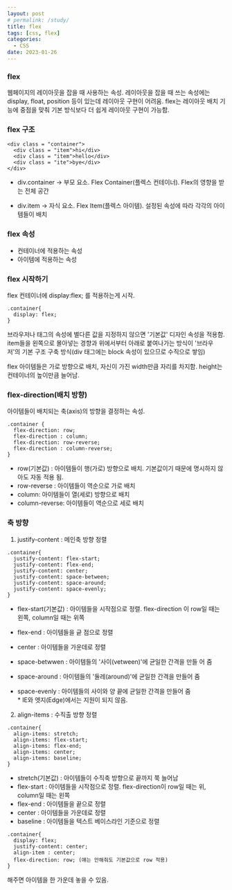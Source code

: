 ```yaml
---
layout: post
# permalink: /study/
title: flex
tags: [css, flex]
categories:
  - CSS
date: 2023-01-26
---
```


### flex

웹페이지의 레이아웃을 잡을 때 사용하는 속성. 레이아웃을 잡을 때 쓰는 속성에는 display, float, position 등이 있는데 레이아웃 구현이 어려움. flex는 레이아웃 배치 기능에 중점을 맞춰 기본 방식보다 더 쉽게 레이아웃 구현이 가능함.

### flex 구조

```
<div class = "container">
  <div class = "item">hi</div>
  <div class = "item">hello</div>
  <div class = "ite">bye</div>
</div>
```

- div.container -> 부모 요소. Flex Container(플렉스 컨테이너). Flex의 영향을 받는 전체 공간

- div.item -> 자식 요소. Flex Item(플렉스 아이템). 설정된 속성에 따라 각각의 아이템들이 배치

### flex 속성

- 컨테이너에 적용하는 속성
- 아이템에 적용하는 속성

### flex 시작하기

flex 컨테이너에 display:flex; 를 적용하는게 시작.

```
.container{
  display: flex;
}
```

브라우저나 태그의 속성에 별다른 값을 지정하지 않으면 '기본값' 디자인 속성을 적용함.  
item들을 왼쪽으로 몰아넣는 경향과 위에서부터 아래로 붙여나가는 방식이 '브라우저'의 기본 구조 구축 방식(div 태그에는 block 속성이 있으므로 수직으로 쌓임)

flex 아이템들은 가로 방향으로 배치, 자신이 가진 width만큼 자리를 차지함. height는 컨테이너의 높이만큼 늘어남.

### flex-direction(배치 방향)

아이템들이 배치되는 축(axis)의 방향을 결정하는 속성.

```
.container {
  flex-direction: row;
  flex-direction : column;
  flex-direction: row-reverse;
  flex-direction : column-reverse;
}
```

- row(기본값) : 아이템들이 행(가로) 방향으로 배치. 기본값이기 때문에 명시하지 않아도 자동 적용 됨.
- row-reverse : 아이템들이 역순으로 가로 배치
- column: 아이템들이 열(세로) 방향으로 배치
- column-reverse: 아이템들이 역순으로 세로 배치

### 축 방향

1. justify-content : 메인축 방향 정렬

```
.container{
  justify-content: flex-start;
  justify-content: flex-end;
  justify-content: center;
  justify-content: space-between;
  justify-content: space-around;
  justify-content: space-evenly;
}
```

- flex-start(기본값) : 아이템들을 시작점으로 정렬. flex-direction 이 row일 때는 왼쪽, column일 때는 위쪽

- flex-end : 아이템들을 긑 점으로 정렬
- center : 아이템들을 가운데로 정렬
- space-betwwen : 아이템들의 '사이(vetween)'에 균일한 간격을 만들 어 줌
- space-around : 아이템들의 '둘레(around)'에 균일한 간격을 만들어 줌
- space-evenly : 아이템들의 사이와 양 끝에 균일한 간격을 만들어 줌  
  \* IE와 엣지(Edge)에서는 지원이 되지 않음.

2. align-items : 수직출 방향 정렬

```
.container{
  align-items: stretch;
  align-items: flex-start;
  align-items: flex-end;
  align-items: center;
  align-items: baseline;
}
```

- stretch(기본값) : 아이템들이 수직축 방향으로 끝까지 쭉 늘어남
- flex-start : 아이템들을 시작점으로 정렬. flex-direction이 row일 때는 위, column일 때는 왼쪽
- flex-end : 아이템들을 끝으로 정렬
- center : 아이템들을 가운데로 정렬
- baseline : 아이템들을 텍스트 베이스라인 기준으로 정렬

```
.container{
  display: flex;
  justify-content: center;
  align-item : center;
  flex-direction: row; (얘는 안해줘도 기본값으로 row 적용)
}
```

해주면 아이템을 한 가운데 놓을 수 있음.
